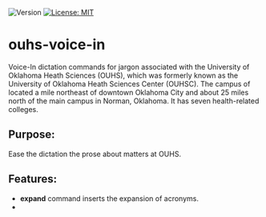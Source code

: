![Version](https://img.shields.io/static/v1?label=ouhsc-voice-in&message=0.1&color=brightcolor)
[![License: MIT](https://img.shields.io/badge/License-MIT-blue.svg)](https://opensource.org/licenses/MIT)

# ouhs-voice-in

Voice-In dictation commands for jargon associated with the University of Oklahoma Heath Sciences (OUHS), which was formerly known as the University of Oklahoma Heath Sciences Center (OUHSC).
The campus of located a mile northeast of downtown Oklahoma City and about 25 miles north of the main campus in Norman, Oklahoma.
It has seven health-related colleges.

## Purpose:
Ease the dictation the prose about matters at OUHS.

## Features:

- **expand** command inserts the expansion of acronyms.
- 
